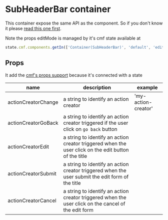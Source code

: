 # SubHeaderBar container

This container expose the same API as the component.
So if you don't know it please [read this one first](../../../components/src/SubHeaderBar/SubHeaderBar.md).

Note the props editMode is managed by it's cmf state available at

```javascript
state.cmf.components.getIn(['Container(SubHeaderBar)', 'default', 'editMode']);
```

## Props

It add the [cmf's props support](../../../cmf/src/cmfConnect.md) because it's connected with a state

| name | description | example |
| -- | -- | -- |
| actionCreatorChange | a string to identify an action creator | 'my-action-creator' |
| actionCreatorGoBack | a string to identify an action creator triggered if the user click on `go back` button | |
| actionCreatorEdit | a string to identify an action creator triggered when the user click on the edit button of the title | |
| actionCreatorSubmit | a string to identify an action creator triggered when the user submit the edit form of the title | |
| actionCreatorCancel | a string to identify an action creator triggered when the user click on the cancel of the edit form | |

